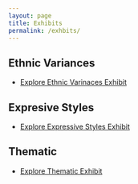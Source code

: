 ```yaml
---
layout: page
title: Exhibits
permalink: /exhbits/
---
```


<style>
div {
  text-align: justify;
  text-justify: inter-word;
}

img
{
padding: 10px 20px 20px 20px;
}

</style>

## Ethnic Variances 

* [Explore Ethnic Varinaces Exhibit](/mhea_DH/ethnic-variances)


## Expresive Styles 

* [Explore Expressive Styles Exhibit](/mhea_DH/expressive-style)

## Thematic 

* [Explore Thematic Exhibit](/mhea_DH/thematic)
